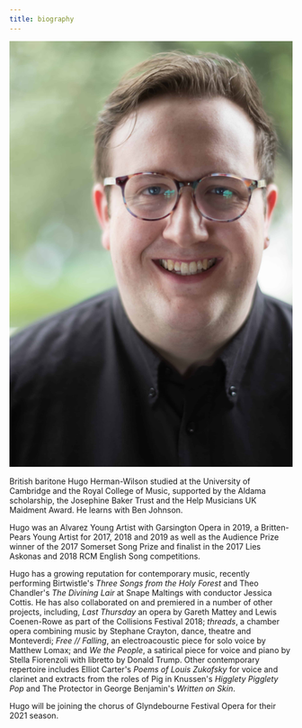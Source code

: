 ```yaml
---
title: biography
---
```

![Headshot image showing Hugo Herman-Wilson](./headshot.jpg)

British baritone Hugo Herman-Wilson studied at the University of Cambridge and the Royal College of Music, supported by the Aldama scholarship, the Josephine Baker Trust and the Help Musicians UK Maidment Award. He learns with Ben Johnson.

Hugo was an Alvarez Young Artist with Garsington Opera in 2019, a Britten-Pears Young Artist for 2017, 2018 and 2019 as well as the Audience Prize winner of the 2017 Somerset Song Prize and finalist in the 2017 Lies Askonas and 2018 RCM English Song competitions.

Hugo has a growing reputation for contemporary music, recently performing Birtwistle's _Three Songs from the Holy Forest_ and Theo Chandler's _The Divining Lair_ at Snape Maltings with conductor Jessica Cottis. He has also collaborated on and premiered in a number of other projects, including,  _Last Thursday_ an opera by Gareth Mattey and Lewis Coenen-Rowe as part of the Collisions Festival 2018;  _threads_, a chamber opera combining music by Stephane Crayton, dance, theatre and Monteverdi; _Free // Falling_, an electroacoustic piece for solo voice by Matthew Lomax; and _We the People_, a satirical piece for voice and piano by Stella Fiorenzoli with libretto by Donald Trump. Other contemporary repertoire includes Elliot Carter's _Poems of Louis Zukofsky_ for voice and clarinet and extracts from the roles of Pig in Knussen's _Higglety Pigglety Pop_ and The Protector in George Benjamin's _Written on Skin_.

Hugo will be joining the chorus of Glyndebourne Festival Opera for their 2021 season.







